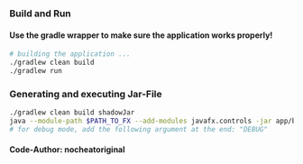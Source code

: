 ### Build and Run

#### Use the gradle wrapper to make sure the application works properly!

```sh
# building the application ...
./gradlew clean build
./gradlew run
```

### Generating and executing Jar-File

```sh
./gradlew clean build shadowJar
java --module-path $PATH_TO_FX --add-modules javafx.controls -jar app/build/libs/minesweeper.jar
# for debug mode, add the following argument at the end: "DEBUG"
```

#### Code-Author: nocheatoriginal
